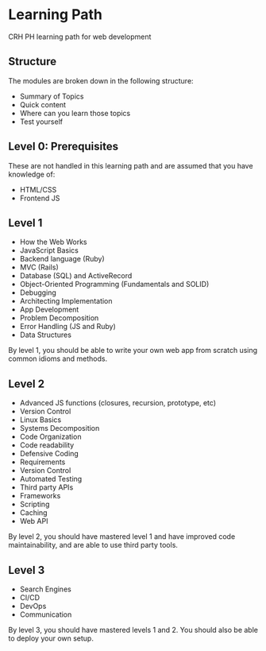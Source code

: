 # Learning Path

CRH PH learning path for web development

## Structure
The modules are broken down in the following structure:
- Summary of Topics
- Quick content
- Where can you learn those topics
- Test yourself

## Level 0: Prerequisites
These are not handled in this learning path and are assumed that you have knowledge of:
- HTML/CSS
- Frontend JS

## Level 1

- How the Web Works
- JavaScript Basics
- Backend language (Ruby)
- MVC (Rails)
- Database (SQL) and ActiveRecord
- Object-Oriented Programming (Fundamentals and SOLID)
- Debugging
- Architecting Implementation
- App Development
- Problem Decomposition
- Error Handling (JS and Ruby)
- Data Structures

By level 1, you should be able to write your own web app from scratch using common idioms and methods.

## Level 2
- Advanced JS functions (closures, recursion, prototype, etc)
- Version Control
- Linux Basics
- Systems Decomposition
- Code Organization
- Code readability
- Defensive Coding
- Requirements
- Version Control
- Automated Testing
- Third party APIs
- Frameworks
- Scripting
- Caching
- Web API

By level 2, you should have mastered level 1 and have improved code maintainability, and are able to use
third party tools.

## Level 3
- Search Engines
- CI/CD
- DevOps
- Communication

By level 3, you should have mastered levels 1 and 2. You should also be able to deploy your own setup.
